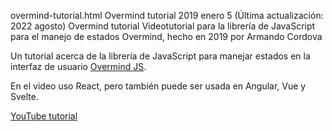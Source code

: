 overmind-tutorial.html
Overmind tutorial
2019 enero 5 (Última actualización: 2022 agosto)
Overmind tutorial
Videotutorial para la librería de JavaScript para el manejo de estados Overmind, hecho en 2019 por Armando Cordova

Un tutorial acerca de la librería de JavaScript para manejar estados en la interfaz de usuario [Overmind JS](https://overmindjs.org/).

En el video uso React, pero también puede ser usada en Angular, Vue y Svelte. 

[YouTube tutorial](https://www.youtube.com/watch?v=pe1F0-A-e8U)
